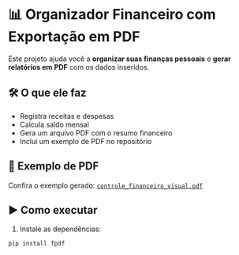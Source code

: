 # 📊 Organizador Financeiro com Exportação em PDF

Este projeto ajuda você a **organizar suas finanças pessoais** e **gerar relatórios em PDF** com os dados inseridos.

## 🛠️ O que ele faz

- Registra receitas e despesas
- Calcula saldo mensal
- Gera um arquivo PDF com o resumo financeiro
- Inclui um exemplo de PDF no repositório

## 📎 Exemplo de PDF

Confira o exemplo gerado: [`controle_financeiro_visual.pdf`](controle_financeiro_visual.pdf)

## ▶️ Como executar

1. Instale as dependências:
```bash
pip install fpdf
